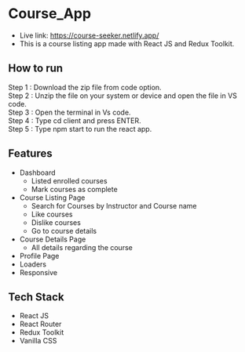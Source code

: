 # Course_App

- Live link: https://course-seeker.netlify.app/
- This is a course listing app made with React JS and Redux Toolkit.

## How to run

Step 1 : Download the zip file from code option.<br/>
Step 2 : Unzip the file on your system or device and open the file in VS code.<br/>
Step 3 : Open the terminal in Vs code.<br/>
Step 4 : Type cd client and press ENTER.<br/>
Step 5 : Type npm start to run the react app.<br/>

## Features

- Dashboard
  - Listed enrolled courses
  - Mark courses as complete
- Course Listing Page
  - Search for Courses by Instructor and Course name
  - Like courses
  - Dislike courses
  - Go to course details
- Course Details Page
  - All details regarding the course
- Profile Page
- Loaders
- Responsive

## Tech Stack

- React JS
- React Router
- Redux Toolkit
- Vanilla CSS
